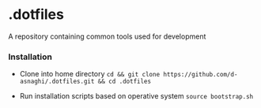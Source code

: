 # .dotfiles

A repository containing common tools used for development

### Installation

- Clone into home directory
`cd && git clone https://github.com/d-asnaghi/.dotfiles.git && cd .dotfiles`

- Run installation scripts based on operative system
`source bootstrap.sh`

